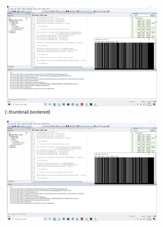 ![Assignment1.c](/Assignment1/images/Assignment1.jpeg){:.thumbnail.bordered}

<img src="/Assignment1/images/Assignment1.jpeg"
     alt="Assignment1"
     style="float: left; margin-right: 10px;" />